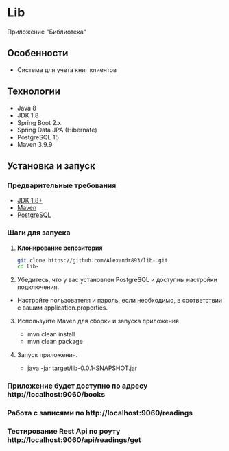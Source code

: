 # Lib
Приложение "Библиотека"


## Особенности

- Система для учета книг клиентов


## Технологии

- Java 8
- JDK 1.8
- Spring Boot 2.x
- Spring Data JPA (Hibernate)
- PostgreSQL 15
- Maven 3.9.9

## Установка и запуск

### Предварительные требования

- [JDK 1.8+](https://adoptopenjdk.net/)
- [Maven](https://maven.apache.org/)
- [PostgreSQL](https://www.postgresql.org/)

### Шаги для запуска

1. **Клонирование репозитория**

   ```bash
   git clone https://github.com/Alexandr893/lib-.git
   cd lib-

2. Убедитесь, что у вас установлен PostgreSQL и доступны настройки подключения.

 - Настройте пользователя и пароль, если необходимо, в соответствии с вашим application.properties.

3. Используйте Maven для сборки и запуска приложения

    - mvn clean install
    - mvn clean package
   
4. Запуск приложения.
    - java -jar target/lib-0.0.1-SNAPSHOT.jar


### Приложение будет доступно по адресу http://localhost:9060/books
### Работа с записями по http://localhost:9060/readings
### Тестирование Rest Api по роуту http://localhost:9060/api/readings/get
   
